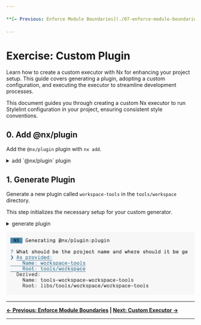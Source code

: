 ```yaml
---

**[← Previous: Enforce Module Boundaries](./07-enforce-module-boundaries.md) | [Next: Custom Executor →](./09-custom-executor.md)**

---
```


# Exercise: Custom Plugin

Learn how to create a custom executor with Nx for enhancing your project setup. This guide covers generating a plugin, adopting a custom configuration, and executing the executor to streamline development processes.

This document guides you through creating a custom Nx executor to run Stylelint configuration in your project, ensuring consistent style conventions.

## 0. Add @nx/plugin

Add the `@nx/plugin` plugin with `nx add`.

<details>
  <summary>add `@nx/plugin` plugin</summary>

```bash

npx nx add @nx/plugin

```

</details>

## 1. Generate Plugin

Generate a new plugin called `workspace-tools` in the `tools/workspace` directory.

This step initializes the necessary setup for your custom generator.

<details>
  <summary>generate plugin</summary>

```bash

nx generate @nx/plugin:plugin workspace-tools --directory=tools/workspace

```

</details>

![image](./images/custom-plugin-directory.png)

---

**[← Previous: Enforce Module Boundaries](./07-enforce-module-boundaries.md) | [Next: Custom Executor →](./09-custom-executor.md)**

---
